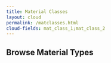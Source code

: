 ```yaml
---
title: Material Classes
layout: cloud
permalink: /matclasses.html
cloud-fields: mat_class_1;mat_class_2
---
```


## Browse Material Types
